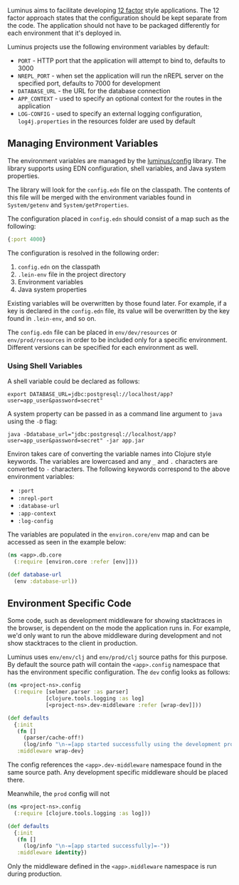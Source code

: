 Luminus aims to facilitate developing [12 factor](http://12factor.net/) style applications.
The 12 factor approach states that the configuration should be kept separate from the code. The application
should not have to be packaged differently for each environment that it's deployed in.

Luminus projects use the following environment variables by default:

* `PORT` - HTTP port that the application will attempt to bind to, defaults to 3000
* `NREPL_PORT` - when set the application will run the nREPL server on the specified port, defaults to 7000 for development
* `DATABASE_URL` - the URL for the database connection
* `APP_CONTEXT` - used to specify an optional context for the routes in the application
* `LOG-CONFIG` - used to specify an external logging configuration, `log4j.properties` in the resources folder are used by default

## Managing Environment Variables

The environment variables are managed by the [luminus/config](https://github.com/luminus-framework/config) library.
The library supports using EDN configuration, shell variables, and Java system properties.

The library will look for the `config.edn` file on the classpath. The contents of this file will be merged with the environment variables found in `System/getenv` and `System/getProperties`.

The configuration placed in `config.edn` should consist of a map such as the following:

```clojure
{:port 4000}
``` 

The configuration is resolved in the following order:

1. `config.edn` on the classpath
2. `.lein-env` file in the project directory
3. Environment variables
4. Java system properties

Existing variables will be overwritten by those found later. For example, if a key is declared in the `config.edn` file, its value will be overwritten by the key found in `.lein-env`, and so on.

The `config.edn` file can be placed in `env/dev/resources` or `env/prod/resources` in order to be included only for a specific environment. Different versions can be specified for each environment as well.

### Using Shell Variables

A shell variable could be declared as follows:

```
export DATABASE_URL=jdbc:postgresql://localhost/app?user=app_user&password=secret"
```

A system property can be passed in as a command line argument to `java` using the `-D` flag:

```
java -Ddatabase_url="jdbc:postgresql://localhost/app?user=app_user&password=secret" -jar app.jar
```

Environ takes care of converting the variable names into Clojure style keywords. The variables are lowercased and any `_` and `.`
characters are converted to `-` characters. The following keywords correspond to the above environment variables:

* `:port`
* `:nrepl-port`
* `:database-url`
* `:app-context`
* `:log-config`

The variables are populated in the `environ.core/env` map and can be accessed as seen in the example below:

```clojure
(ns <app>.db.core
  (:require [environ.core :refer [env]]))

(def database-url
  (env :database-url))
```

## Environment Specific Code

Some code, such as development middleware for showing stacktraces in the browser, is dependent on the mode the application
runs in. For example, we'd only want to run the above middleware during development and not show stacktraces to the client
in production.

Luminus uses `env/env/clj` and `env/prod/clj` source paths for this purpose. By default the source path will contain the
`<app>.config` namespace that has the environment specific configuration. The `dev` config looks as follows:

```clojure
(ns <project-ns>.config
  (:require [selmer.parser :as parser]
            [clojure.tools.logging :as log]
            [<project-ns>.dev-middleware :refer [wrap-dev]]))

(def defaults
  {:init
   (fn []
     (parser/cache-off!)
     (log/info "\n-=[app started successfully using the development profile]=-"))
   :middleware wrap-dev}
```

The config references the `<app>.dev-middleware` namespace found in the same source path. Any development specific middleware
should be placed there.

Meanwhile, the `prod` config will not 
 
```clojure
(ns <project-ns>.config
  (:require [clojure.tools.logging :as log]))

(def defaults
  {:init
   (fn []
     (log/info "\n-=[app started successfully]=-"))
   :middleware identity})
```

Only the middleware defined in the `<app>.middleware` namespace is run during production.
